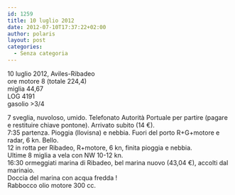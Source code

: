 ```yaml
---
id: 1259
title: 10 luglio 2012
date: 2012-07-10T17:37:22+02:00
author: polaris
layout: post
categories:
  - Senza categoria
---
```

10 luglio 2012, Aviles-Ribadeo  
ore motore 8 (totale 224,4)  
miglia 44,67  
LOG 4191  
gasolio >3/4

7 sveglia, nuvoloso, umido. Telefonato Autorità Portuale per partire (pagare e restituire chiave pontone). Arrivato subito (14 €).  
7:35 partenza. Pioggia (llovisna) e nebbia. Fuori del porto R+G+motore e radar, 6 kn. Bello.  
12 in rotta per Ribadeo, R+motore, 6 kn, finita pioggia e nebbia.  
Ultime 8 miglia a vela con NW 10-12 kn.  
16:30 ormeggiati marina di Ribadeo, bel marina nuovo (43,04 €), accolti dal marinaio.  
Doccia del marina con acqua fredda !  
Rabbocco olio motore 300 cc.